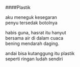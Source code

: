 ####Plastik

aku meneguk kesegaran  
penyu tersedak botolnya

habis guna, hasrat itu hanyut  
bersama air di dalam cuaca  
bening mendarah daging.

andai bisa kutanggung itu plastik  
seperti ringan ludah sendiri
